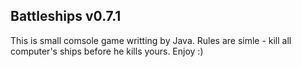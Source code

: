 ## Battleships v0.7.1
This is small comsole game writting by Java. Rules are simle - kill all computer's ships before he kills yours.
Enjoy :)
